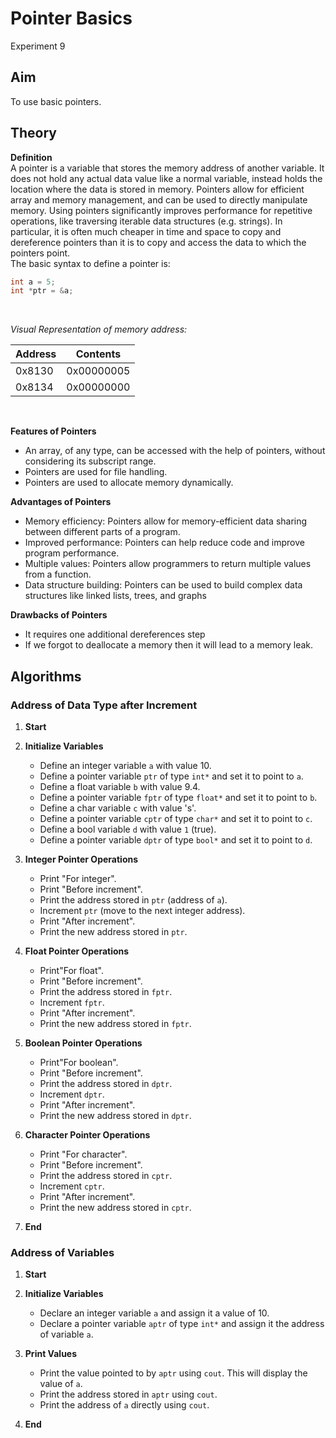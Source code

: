# Pointer Basics
Experiment 9

## Aim 
To use basic pointers.

## Theory
**Definition**
<br>
A pointer is a variable that stores the memory address of another variable. It does not hold any actual data value like a normal variable, instead holds the location where the data is stored in memory. Pointers allow for efficient array and memory management, and can be used to directly manipulate memory.
Using pointers significantly improves performance for repetitive operations, like traversing iterable data structures (e.g. strings). In particular, it is often much cheaper in time and space to copy and dereference pointers than it is to copy and access the data to which the pointers point.  
The basic syntax to define a pointer is:
```cpp
int a = 5;
int *ptr = &a;
```
<br>  

*Visual Representation of memory address:*
<br>

| Address | Contents     |
|---------|--------------|
| 0x8130  | 0x00000005   |
| 0x8134  | 0x00000000   |

<br>
  
**Features of Pointers**  
- An array, of any type, can be accessed with the help of pointers, without considering its subscript range.
- Pointers are used for file handling.
- Pointers are used to allocate memory dynamically.

**Advantages of Pointers**
- Memory efficiency: Pointers allow for memory-efficient data sharing between different parts of a program. 
- Improved performance: Pointers can help reduce code and improve program performance. 
- Multiple values: Pointers allow programmers to return multiple values from a function. 
- Data structure building: Pointers can be used to build complex data structures like linked lists, trees, and graphs

**Drawbacks of Pointers**
- It requires one additional dereferences step 
- If we forgot to deallocate a memory then it will lead to a memory leak. 

## Algorithms
### Address of Data Type after Increment

1.  **Start**
2. **Initialize Variables**
   - Define an integer variable `a` with value 10.
   - Define a pointer variable `ptr` of type `int*` and set it to point to `a`.
   - Define a float variable `b` with value 9.4.
   - Define a pointer variable `fptr` of type `float*` and set it to point to `b`.
   - Define a char variable `c` with value 's'.
   - Define a pointer variable `cptr` of type `char*` and set it to point to `c`.
   - Define a bool variable `d` with value `1` (true).
   - Define a pointer variable `dptr` of type `bool*` and set it to point to `d`.

4. **Integer Pointer Operations**
   - Print "For integer".
   - Print "Before increment".
   - Print the address stored in `ptr` (address of `a`).
   - Increment `ptr` (move to the next integer address).
   - Print "After increment".
   - Print the new address stored in `ptr`.

5. **Float Pointer Operations**
   - Print"For float".
   - Print "Before increment".
   - Print the address stored in `fptr`.
   - Increment `fptr`.
   - Print "After increment".
   - Print the new address stored in `fptr`.

6. **Boolean Pointer Operations**
   - Print"For boolean".
   - Print "Before increment".
   - Print the address stored in `dptr`.
   - Increment `dptr`.
   - Print "After increment".
   - Print the new address stored in `dptr`.

7. **Character Pointer Operations**
   - Print "For character".
   - Print "Before increment".
   - Print the address stored in `cptr`.
   - Increment `cptr`.
   - Print "After increment".
   - Print the new address stored in `cptr`.

8. **End**

### Address of Variables
1. **Start**

2. **Initialize Variables**
   - Declare an integer variable `a` and assign it a value of 10.
   - Declare a pointer variable `aptr` of type `int*` and assign it the address of variable `a`.

3. **Print Values**
   - Print the value pointed to by `aptr` using `cout`. This will display the value of `a`.
   - Print the address stored in `aptr` using `cout`. 
   - Print the address of `a` directly using `cout`.

4. **End**

